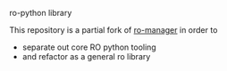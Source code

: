 
ro-python library


This repository is a partial fork of [ro-manager](https://github.com/wf4ever/ro-manager) in order to 
- separate out core RO python tooling 
- and refactor as a general ro library
